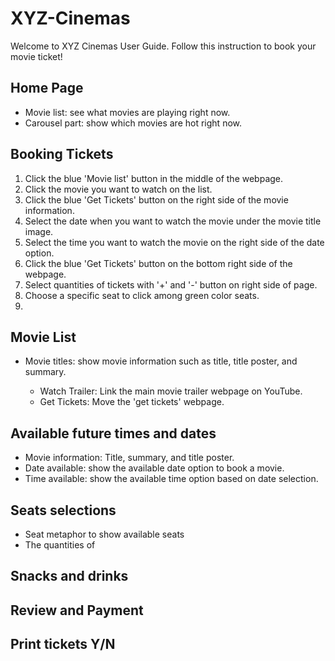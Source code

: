 # XYZ-Cinemas

Welcome to XYZ Cinemas User Guide. Follow this instruction to book your movie ticket!

## Home Page
- Movie list: see what movies are playing right now.
- Carousel part: show which movies are hot right now.

## Booking Tickets
1. Click the blue 'Movie list' button in the middle of the webpage.
2. Click the movie you want to watch on the list.
3. Click the blue 'Get Tickets' button on the right side of the movie information.
4. Select the date when you want to watch the movie under the movie title image.
5. Select the time you want to watch the movie on the right side of the date option.
6. Click the blue 'Get Tickets' button on the bottom right side of the webpage.
7. Select quantities of tickets with '+' and '-' button on right side of page.
8. Choose a specific seat to click among green color seats.
9. 

## Movie List
- Movie titles: show movie information such as title, title poster, and summary.
  <buttons>
  - Watch Trailer: Link the main movie trailer webpage on YouTube.
  - Get Tickets: Move the 'get tickets' webpage.

## Available future times and dates
- Movie information: Title, summary, and title poster.
- Date available: show the available date option to book a movie.
- Time available: show the available time option based on date selection.

## Seats selections
- Seat metaphor to show available seats
- The quantities of 
## Snacks and drinks

## Review and Payment

## Print tickets Y/N
